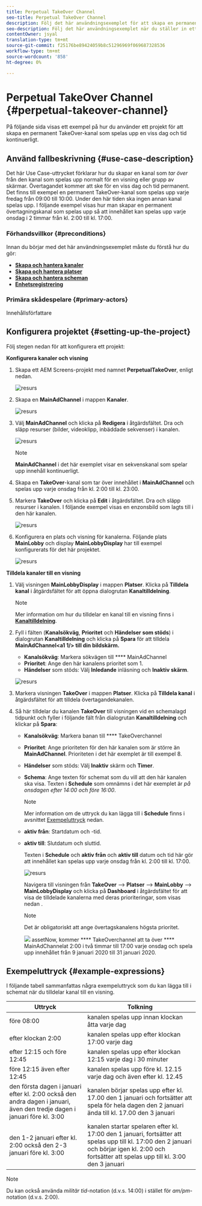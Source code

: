 ```yaml
---
title: Perpetual TakeOver Channel
seo-title: Perpetual TakeOver Channel
description: Följ det här användningsexemplet för att skapa en permanent TakeOver-kanal.
seo-description: Följ det här användningsexemplet när du ställer in ett projekt som skapar en permanent TakeOver-kanal som spelas upp en viss tid och dag kontinuerligt.
contentOwner: jsyal
translation-type: tm+mt
source-git-commit: f25176be89424059b8c51296969f069687328536
workflow-type: tm+mt
source-wordcount: '858'
ht-degree: 0%

---
```



# Perpetual TakeOver Channel {#perpetual-takeover-channel}

På följande sida visas ett exempel på hur du använder ett projekt för att skapa en permanent TakeOver-kanal som spelas upp en viss dag och tid kontinuerligt.

## Använd fallbeskrivning {#use-case-description}

Det här Use Case-uttrycket förklarar hur du skapar en kanal som *tar över* från den kanal som spelas upp normalt för en visning eller grupp av skärmar. Övertagandet kommer att ske för en viss dag och tid permanent.
Det finns till exempel en permanent TakeOver-kanal som spelas upp varje fredag från 09:00 till 10:00. Under den här tiden ska ingen annan kanal spelas upp. I följande exempel visas hur man skapar en permanent övertagningskanal som spelas upp så att innehållet kan spelas upp varje onsdag i 2 timmar från kl. 2:00 till kl. 17:00.

### Förhandsvillkor {#preconditions}

Innan du börjar med det här användningsexemplet måste du förstå hur du gör:

* **[Skapa och hantera kanaler](managing-channels.md)**
* **[Skapa och hantera platser](managing-locations.md)**
* **[Skapa och hantera scheman](managing-schedules.md)**
* **[Enhetsregistrering](device-registration.md)**

### Primära skådespelare {#primary-actors}

Innehållsförfattare

## Konfigurera projektet {#setting-up-the-project}

Följ stegen nedan för att konfigurera ett projekt:

**Konfigurera kanaler och visning**

1. Skapa ett AEM Screens-projekt med namnet **PerpetualTakeOver**, enligt nedan.

   ![resurs](assets/p_usecase1.png)

1. Skapa en **MainAdChannel** i mappen **Kanaler**.

   ![resurs](assets/p_usecase2.png)

1. Välj **MainAdChannel** och klicka på **Redigera** i åtgärdsfältet. Dra och släpp resurser (bilder, videoklipp, inbäddade sekvenser) i kanalen.

   ![resurs](assets/p_usecase3.png)


   >[!NOTE]
   >**MainAdChannel** i det här exemplet visar en sekvenskanal som spelar upp innehåll kontinuerligt.

1. Skapa en **TakeOver**-kanal som tar över innehållet i **MainAdChannel** och spelas upp varje onsdag från kl. 2:00 till kl. 23:00.

1. Markera **TakeOver** och klicka på **Edit** i åtgärdsfältet. Dra och släpp resurser i kanalen. I följande exempel visas en enzonsbild som lagts till i den här kanalen.

   ![resurs](assets/p_usecase4.png)

1. Konfigurera en plats och visning för kanalerna. Följande plats **MainLobby** och display **MainLobbyDisplay** har till exempel konfigurerats för det här projektet.

   ![resurs](assets/p_usecase5.png)

**Tilldela kanaler till en visning**

1. Välj visningen **MainLobbyDisplay** i mappen **Platser**. Klicka på **Tilldela kanal** i åtgärdsfältet för att öppna dialogrutan **Kanaltilldelning**.

   >[!NOTE]
   >Mer information om hur du tilldelar en kanal till en visning finns i **[Kanaltilldelning](channel-assignment.md)**.

1. Fyll i fälten (**Kanalsökväg**, **Prioritet** och **Händelser som stöds**) i dialogrutan **Kanaltilldelning** och klicka på **Spara** för att tilldela **MainAdChannel&lt;a1 1/> till din bildskärm.**

   * **Kanalsökväg**: Markera sökvägen till  **** MainAdChannel
   * **Prioritet**: Ange den här kanalens prioritet som 1.
   * **Händelser** som stöds: Välj  **Inledande** inläsning och  **Inaktiv skärm**.

   ![resurs](assets/p_usecase6.png)

1. Markera visningen **TakeOver** i mappen **Platser**. Klicka på **Tilldela kanal** i åtgärdsfältet för att tilldela övertagandekanalen.

1. Så här tilldelar du kanalen **TakeOver** till visningen vid en schemalagd tidpunkt och fyller i följande fält från dialogrutan **Kanaltilldelning** och klickar på **Spara**:

   * **Kanalsökväg**: Markera banan till  **** TakeOverchannel
   * **Prioritet**: Ange prioriteten för den här kanalen som är större än  **MainAdChannel**. Prioriteten i det här exemplet är till exempel 8.
   * **Händelser** som stöds: Välj  **Inaktiv** skärm och  **Timer**.
   * **Schema**: Ange texten för schemat som du vill att den här kanalen ska visa. Texten i **Schedule** som omnämns i det här exemplet är *på onsdagen efter 14:00 och före 16:00*.

      >[!NOTE]
      >Mer information om de uttryck du kan lägga till i **Schedule** finns i avsnittet [Exempeluttryck](#example-expressions) nedan.
   * **aktiv från**: Startdatum och -tid.
   * **aktiv till**: Slutdatum och sluttid.

      Texten i **Schedule** och **aktiv från** och **aktiv till** datum och tid här gör att innehållet kan spelas upp varje onsdag från kl. 2:00 till kl. 17:00.


      ![resurs](assets/p_usecase7.png)

      Navigera till visningen från **TakeOver** —> **Platser** —> **MainLobby** —> **MainLobbyDisplay** och klicka på **Dashboard** i åtgärdsfältet för att visa de tilldelade kanalerna med deras prioriteringar, som visas nedan .

      >[!NOTE]
      >Det är obligatoriskt att ange övertagskanalens högsta prioritet.

      ![](assets/p_usecase8.png)
assetNow, kommer  **** TakeOverchannel att ta över  **** MainAdChannelat 2:00 i två timmar till 17:00 varje onsdag och spela upp innehållet från 9 januari 2020 till 31 januari 2020.

## Exempeluttryck {#example-expressions}

I följande tabell sammanfattas några exempeluttryck som du kan lägga till i schemat när du tilldelar kanal till en visning.

| **Uttryck** | **Tolkning** |
|---|---|
| före 08:00 | kanalen spelas upp innan klockan åtta varje dag |
| efter klockan 2:00 | kanalen spelas upp efter klockan 17:00 varje dag |
| efter 12:15 och före 12:45 | kanalen spelas upp efter klockan 12:15 varje dag i 30 minuter |
| före 12:15 även efter 12:45 | kanalen spelas upp före kl. 12.15 varje dag och även efter kl. 12.45 |
| den första dagen i januari efter kl. 2:00 också den andra dagen i januari, även den tredje dagen i januari före kl. 3:00 | kanalen börjar spelas upp efter kl. 17.00 den 1 januari och fortsätter att spela för hela dagen den 2 januari ända till kl. 17.00 den 3 januari |
| den 1-2 januari efter kl. 2:00 också den 2-3 januari före kl. 3:00 | kanalen startar spelaren efter kl. 17:00 den 1 januari, fortsätter att spelas upp till kl. 17:00 den 2 januari och börjar igen kl. 2:00 och fortsätter att spelas upp till kl. 3:00 den 3 januari |

>[!NOTE]
>
>Du kan också använda _militär tid_-notation (d.v.s. 14:00) i stället för *am/pm*-notation (d.v.s. 2:00).
